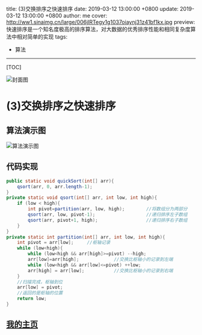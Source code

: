 title:  (3)交换排序之快速排序
date: 2019-03-12 13:00:00 +0800
update: 2019-03-12 13:00:00 +0800
author: me
cover: http://ww1.sinaimg.cn/large/006jIRTegy1g1037oiaynj31z41bf1kx.jpg
preview:  快速排序是一个知名度极高的排序算法，对大数据的优秀排序性能和相同复杂度算法中相对简单的实现
tags:

  -  算法

---



[TOC]

![封面图](http://ww1.sinaimg.cn/large/006jIRTegy1g1037oiaynj31z41bf1kx.jpg)

# (3)交换排序之快速排序

## 算法演示图

![算法演示图](http://ww1.sinaimg.cn/large/006jIRTegy1g10eyqyhglg30mc074tlg.gif)

## 代码实现

```java
public static void quickSort(int[] arr){
    qsort(arr, 0, arr.length-1);
}
private static void qsort(int[] arr, int low, int high){
    if (low < high){
        int pivot=partition(arr, low, high);        //将数组分为两部分
        qsort(arr, low, pivot-1);                   //递归排序左子数组
        qsort(arr, pivot+1, high);                  //递归排序右子数组
    }
}
private static int partition(int[] arr, int low, int high){
    int pivot = arr[low];     //枢轴记录
    while (low<high){
        while (low<high && arr[high]>=pivot) --high;
        arr[low]=arr[high];             //交换比枢轴小的记录到左端
        while (low<high && arr[low]<=pivot) ++low;
        arr[high] = arr[low];           //交换比枢轴小的记录到右端
    }
    //扫描完成，枢轴到位
    arr[low] = pivot;
    //返回的是枢轴的位置
    return low;
}
```

## [我的主页](https://suveng.github.io/blog/)
